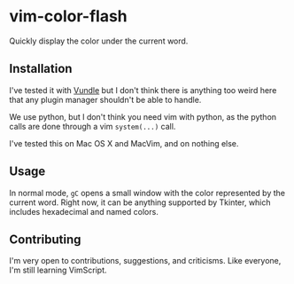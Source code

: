 # vim-color-flash

Quickly display the color under the current word.

## Installation

I've tested it with [Vundle](https://github.com/VundleVim/Vundle.vim) but I
don't think there is anything too weird here that any plugin manager shouldn't
be able to handle.

We use python, but I don't think you need vim with python, as the python calls
are done through a vim `system(...)` call.

I've tested this on Mac OS X and MacVim, and on nothing else.

## Usage

In normal mode, `gC` opens a small window with the color represented by the
current word.  Right now, it can be anything supported by Tkinter, which
includes hexadecimal and named colors.

## Contributing

I'm very open to contributions, suggestions, and criticisms.  Like everyone, I'm
still learning VimScript.
